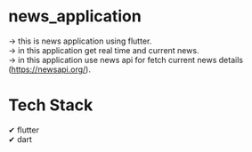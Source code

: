 # news_application

-> this is news application using flutter. <br>
-> in this application get real time and current news. <br>
-> in this application use news api for fetch current news details (https://newsapi.org/).

# Tech Stack

✔ flutter<br>
✔ dart<br>
